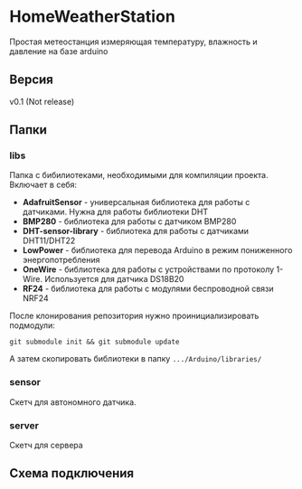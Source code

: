 # HomeWeatherStation

Простая метеостанция измеряющая температуру, влажность и давление на базе arduino


## Версия

v0.1 (Not release)


## Папки

### libs

Папка с бибилиотеками, необходимыми для компиляции проекта. Включает в себя:
* **AdafruitSensor** - универсальная библиотека для работы с датчиками. Нужна для работы библиотеки DHT
* **BMP280** - библиотека для работы с датчиком BMP280
* **DHT-sensor-library** - библиотека для работы с датчиками DHT11/DHT22
* **LowPower** - библиотека для перевода Arduino в режим пониженного энергопотребления
* **OneWire** - библиотека для работы с устройствами по протоколу 1-Wire. Используется для датчика DS18B20
* **RF24** - библиотека для работы с модулями беспроводной связи NRF24

После клонирования репозитория нужно проинициализировать подмодули:

`git submodule init && git submodule update`

А затем скопировать библиотеки в папку `.../Arduino/libraries/`

### sensor

Скетч для автономного датчика.

### server

Скетч для сервера


## Схема подключения
